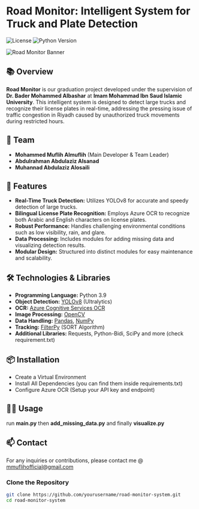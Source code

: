 # Road Monitor: Intelligent System for Truck and Plate Detection

![License](https://img.shields.io/badge/License-Apache%202.0-blue.svg)
![Python Version](https://img.shields.io/badge/Python-3.9-blue.svg)

![Road Monitor Banner](https://ibb.co/98yDH4L) 

## 📚 Overview

**Road Monitor** is our graduation project developed under the supervision of **Dr. Bader Mohammed Albashar** at **Imam Mohammad Ibn Saud Islamic University**. This intelligent system is designed to detect large trucks and recognize their license plates in real-time, addressing the pressing issue of traffic congestion in Riyadh caused by unauthorized truck movements during restricted hours.

## 👥 Team

- **Mohammed Muflih Almuflih** (Main Developer & Team Leader)
- **Abdulrahman Abdulaziz Alsanad** 
- **Muhannad Abdulaziz Alosaili** 

## 🚀 Features

- **Real-Time Truck Detection:** Utilizes YOLOv8 for accurate and speedy detection of large trucks.
- **Bilingual License Plate Recognition:** Employs Azure OCR to recognize both Arabic and English characters on license plates.
- **Robust Performance:** Handles challenging environmental conditions such as low visibility, rain, and glare.
- **Data Processing:** Includes modules for adding missing data and visualizing detection results.
- **Modular Design:** Structured into distinct modules for easy maintenance and scalability.

## 🛠️ Technologies & Libraries

- **Programming Language:** Python 3.9
- **Object Detection:** [YOLOv8](https://github.com/ultralytics/) (Ultralytics)
- **OCR:** [Azure Cognitive Services OCR](https://azure.microsoft.com/en-us/services/cognitive-services/computer-vision/)
- **Image Processing:** [OpenCV](https://opencv.org/)
- **Data Handling:** [Pandas](https://pandas.pydata.org/), [NumPy](https://numpy.org/)
- **Tracking:** [FilterPy](https://github.com/rlabbe/filterpy) (SORT Algorithm)
- **Additional Libraries:** Requests, Python-Bidi, SciPy and more (check requirement.txt)

## 📦 Installation
- Create a Virtual Environment
- Install All Dependencies (you can find them inside requirements.txt)
- Configure Azure OCR (Setup your API key and endpoint)

## 🏃‍♂️ Usage
run **main.py** then **add_missing_data.py** and finally **visualize.py**

## 📫 Contact
For any inquiries or contributions, please contact me @ mmuflihofficial@gmail.com

### Clone the Repository

```bash
git clone https://github.com/yourusername/road-monitor-system.git
cd road-monitor-system
